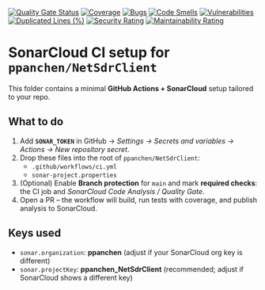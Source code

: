 ﻿[![Quality Gate Status](https://sonarcloud.io/api/project_badges/measure?project=ppanchen_NetSdrClient&metric=alert_status)](https://sonarcloud.io/summary/new_code?id=ppanchen_NetSdrClient)
[![Coverage](https://sonarcloud.io/api/project_badges/measure?project=ppanchen_NetSdrClient&metric=coverage)](https://sonarcloud.io/summary/new_code?id=ppanchen_NetSdrClient)
[![Bugs](https://sonarcloud.io/api/project_badges/measure?project=ppanchen_NetSdrClient&metric=bugs)](https://sonarcloud.io/summary/new_code?id=ppanchen_NetSdrClient)
[![Code Smells](https://sonarcloud.io/api/project_badges/measure?project=ppanchen_NetSdrClient&metric=code_smells)](https://sonarcloud.io/summary/new_code?id=ppanchen_NetSdrClient)
[![Vulnerabilities](https://sonarcloud.io/api/project_badges/measure?project=ppanchen_NetSdrClient&metric=vulnerabilities)](https://sonarcloud.io/summary/new_code?id=ppanchen_NetSdrClient)
[![Duplicated Lines (%)](https://sonarcloud.io/api/project_badges/measure?project=ppanchen_NetSdrClient&metric=duplicated_lines_density)](https://sonarcloud.io/summary/new_code?id=ppanchen_NetSdrClient)
[![Security Rating](https://sonarcloud.io/api/project_badges/measure?project=ppanchen_NetSdrClient&metric=security_rating)](https://sonarcloud.io/summary/new_code?id=ppanchen_NetSdrClient)
[![Maintainability Rating](https://sonarcloud.io/api/project_badges/measure?project=ppanchen_NetSdrClient&metric=sqale_rating)](https://sonarcloud.io/summary/new_code?id=ppanchen_NetSdrClient)


# SonarCloud CI setup for `ppanchen/NetSdrClient`

This folder contains a minimal **GitHub Actions + SonarCloud** setup tailored to your repo.

## What to do
1. Add **`SONAR_TOKEN`** in GitHub → *Settings → Secrets and variables → Actions → New repository secret*.
2. Drop these files into the root of `ppanchen/NetSdrClient`:
   - `.github/workflows/ci.yml`
   - `sonar-project.properties`
3. (Optional) Enable **Branch protection** for `main` and mark **required checks**: the CI job and *SonarCloud Code Analysis / Quality Gate*.
4. Open a PR – the workflow will build, run tests with coverage, and publish analysis to SonarCloud.

## Keys used
- `sonar.organization`: **ppanchen** (adjust if your SonarCloud org key is different)
- `sonar.projectKey`: **ppanchen_NetSdrClient** (recommended; adjust if SonarCloud shows a different key)
